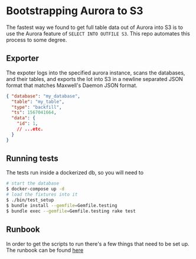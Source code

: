 # Bootstrapping Aurora to S3

The fastest way we found to get full table data out of Aurora into S3 is to use the Aurora feature of `SELECT INTO OUTFILE S3`. This repo automates this process to some degree.

## Exporter

The expoter logs into the specified aurora instance, scans the databases, and their tables, and exports the lot into S3 in a newline separated JSON format that matches Maxwell's Daemon JSON format.

```json
{ "database": "my_database",
  "table": "my_table",
  "type": "backfill",
  "ts": 1567041664,
  "data": {
    "id": 1,
    // ...etc.
  }
} 

```

## Running tests

The tests run inside a dockerized db, so you will need to

```bash
# start the database
$ docker-compose up -d
# load the fixtures into it
$ ./bin/test_setup
$ bundle install --gemfile=Gemfile.testing
$ bundle exec --gemfile=Gemfile.testing rake test
```

## Runbook

In order to get the scripts to run there's a few things that need to be set up. The runbook can be found [here](/runbook.md)